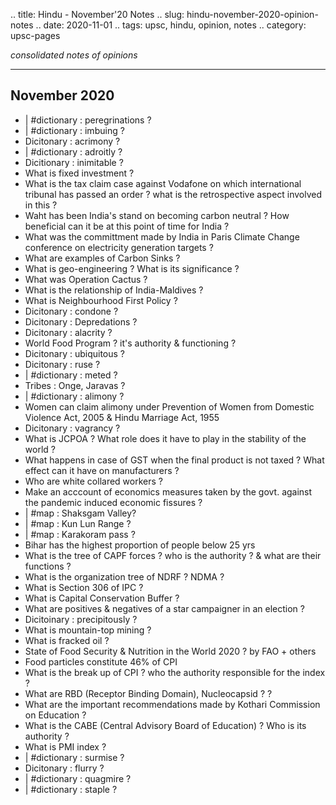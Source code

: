 .. title: Hindu - November'20  Notes
.. slug: hindu-november-2020-opinion-notes
.. date: 2020-11-01 
.. tags: upsc, hindu, opinion, notes
.. category: upsc-pages

*consolidated notes of opinions*
<!-- TEASER_END -->

***

## November 2020
- | #dictionary : peregrinations ?
- | #dictionary : imbuing ? 
- Dicitonary : acrimony ?
- | #dictionary : adroitly ?
- Dicitionary : inimitable ?
- What is fixed investment ?
- What is the tax claim case against Vodafone on which international tribunal has passed an order ? what is the retrospective aspect involved in this ?
- Waht has been India's stand on becoming carbon neutral ? How beneficial can it be at this point of time for India ?
- What was the committment made by India in Paris Climate Change conference on electricity generation targets ?
- What are examples of Carbon Sinks ?
- What is geo-engineering ? What is its significance ?
- What was Operation Cactus ? 
- What is the relationship of India-Maldives ?
- What is Neighbourhood First Policy ?
- Dicitonary : condone ?
- Dicitonary : Depredations ?
- Dicitonary : alacrity ?
- World Food Program ? it's authority & functioning ?
- Dicitonary : ubiquitous ?
- Dicitonary : ruse ?
- | #dictionary : meted ?
- Tribes : Onge, Jaravas ?
- | #dictionary : alimony ?
- Women can claim alimony under Prevention of Women from Domestic Violence Act, 2005 & Hindu Marriage Act, 1955 
- Dicitonary : vagrancy ?
- What is JCPOA ? What role does it have to play in the stability of the world ?
- What happens in case of GST when the final product is not taxed ? What effect can it have on manufacturers ?
- Who are white collared workers ?
- Make an acccount of economics measures taken by the govt. against the pandemic induced economic fissures ?
- | #map : Shaksgam Valley? 
- | #map : Kun Lun Range ?
- | #map : Karakoram pass ?
- Bihar has the highest proportion of people below 25 yrs
- What is the tree of CAPF forces ? who is the authority ? & what are their functions  ?
- What is the organization tree of NDRF ? NDMA ?
- What is Section 306 of IPC ?
- What is Capital Conservation Buffer ? 
- What are positives & negatives of a star campaigner in an election ? 
- Dicitoinary : precipitously ?
- What is mountain-top mining ?
- What is fracked oil ?
- State of Food Security & Nutrition in the World 2020 ? by FAO + others
- Food particles constitute 46% of CPI 
- What is the break up of CPI ? who the authority responsible for the index ? 
- What are RBD (Receptor Binding Domain), Nucleocapsid ?  ?
- What are the important recommendations made by Kothari Commission on Education ? 
- What is the CABE (Central Advisory Board of Education) ? Who is its authority ?
- What is PMI index ? 
- | #dictionary : surmise ?
- Dicitonary : flurry ?
- | #dictionary : quagmire ?
- | #dictionary : staple ? 

